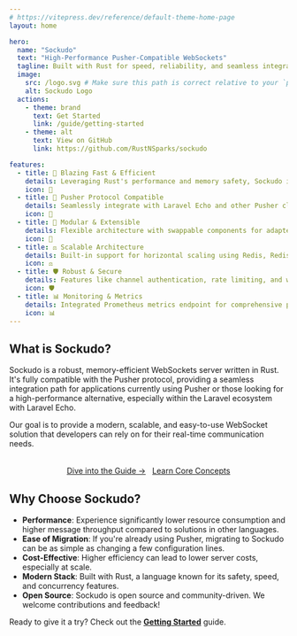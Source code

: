```yaml
---
# https://vitepress.dev/reference/default-theme-home-page
layout: home

hero:
  name: "Sockudo"
  text: "High-Performance Pusher-Compatible WebSockets"
  tagline: Built with Rust for speed, reliability, and seamless integration with your existing applications.
  image:
    src: /logo.svg # Make sure this path is correct relative to your `public` directory
    alt: Sockudo Logo
  actions:
    - theme: brand
      text: Get Started
      link: /guide/getting-started
    - theme: alt
      text: View on GitHub
      link: https://github.com/RustNSparks/sockudo

features:
  - title: 🚀 Blazing Fast & Efficient
    details: Leveraging Rust's performance and memory safety, Sockudo is designed for high-throughput and low-latency real-time communication.
    icon: 🚀
  - title: 🔌 Pusher Protocol Compatible
    details: Seamlessly integrate with Laravel Echo and other Pusher client libraries. Drop-in replacement for existing Pusher setups.
    icon: 🔌
  - title: 🧱 Modular & Extensible
    details: Flexible architecture with swappable components for adapters (Redis, NATS, Local), app management (Memory, MySQL, DynamoDB), and caching.
    icon: 🧱
  - title: ⚖️ Scalable Architecture
    details: Built-in support for horizontal scaling using Redis, Redis Cluster, or NATS adapters to handle growing user loads.
    icon: ⚖️
  - title: 🛡️ Robust & Secure
    details: Features like channel authentication, rate limiting, and webhook integrations to build secure and reliable real-time applications.
    icon: 🛡️
  - title: 📊 Monitoring & Metrics
    details: Integrated Prometheus metrics endpoint for comprehensive performance monitoring and operational insights.
    icon: 📊
---
```


## What is Sockudo?

Sockudo is a robust, memory-efficient WebSockets server written in Rust. It's fully compatible with the Pusher protocol, providing a seamless integration path for applications currently using Pusher or those looking for a high-performance alternative, especially within the Laravel ecosystem with Laravel Echo.

Our goal is to provide a modern, scalable, and easy-to-use WebSocket solution that developers can rely on for their real-time communication needs.

<div style="margin-top: 2rem; text-align: center;">
  <a href="/guide/getting-started" class="VPButton brand" style="margin-right: 0.5rem;">Dive into the Guide &rarr;</a>
  <a href="/concepts/architecture" class="VPButton alt">Learn Core Concepts</a>
</div>

## Why Choose Sockudo?

* **Performance**: Experience significantly lower resource consumption and higher message throughput compared to solutions in other languages.
* **Ease of Migration**: If you're already using Pusher, migrating to Sockudo can be as simple as changing a few configuration lines.
* **Cost-Effective**: Higher efficiency can lead to lower server costs, especially at scale.
* **Modern Stack**: Built with Rust, a language known for its safety, speed, and concurrency features.
* **Open Source**: Sockudo is open source and community-driven. We welcome contributions and feedback!

Ready to give it a try? Check out the [**Getting Started**](/guide/getting-started) guide.
